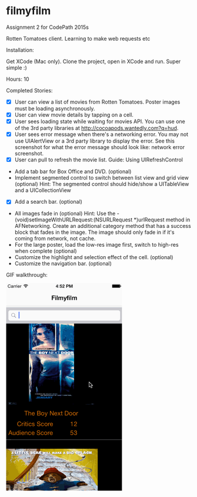 # filmyfilm
Assignment 2 for CodePath 2015s

Rotten Tomatoes client. Learning to make web requests etc

Installation:

Get XCode (Mac only). Clone the project, open in XCode and run. Super simple :)

Hours: 10

Completed Stories:

 * [x]  User can view a list of movies from Rotten Tomatoes. Poster images must be loading asynchronously.
 * [x]  User can view movie details by tapping on a cell.
 * [x]  User sees loading state while waiting for movies API. You can use one of the 3rd party libraries at http://cocoapods.wantedly.com?q=hud.
 * [x]  User sees error message when there's a networking error. You may not use UIAlertView or a 3rd party library to display the error. See this screenshot for what the error message should look like: network error screenshot.
 * [x]  User can pull to refresh the movie list. Guide: Using UIRefreshControl
 *   Add a tab bar for Box Office and DVD. (optional)
 *   Implement segmented control to switch between list view and grid view (optional)
        Hint: The segmented control should hide/show a UITableView and a UICollectionView
 * [x]  Add a search bar. (optional)
 *  All images fade in (optional)
        Hint: Use the - (void)setImageWithURLRequest:(NSURLRequest *)urlRequest method in AFNetworking. Create an additional category method that has a success block that fades in the image. The image should only fade in if it's coming from network, not cache.
 *  For the large poster, load the low-res image first, switch to high-res when complete (optional)
 *  Customize the highlight and selection effect of the cell. (optional)
 *  Customize the navigation bar. (optional)


GIF walkthrough:

![Video Walkthrough](anim_film.gif)
